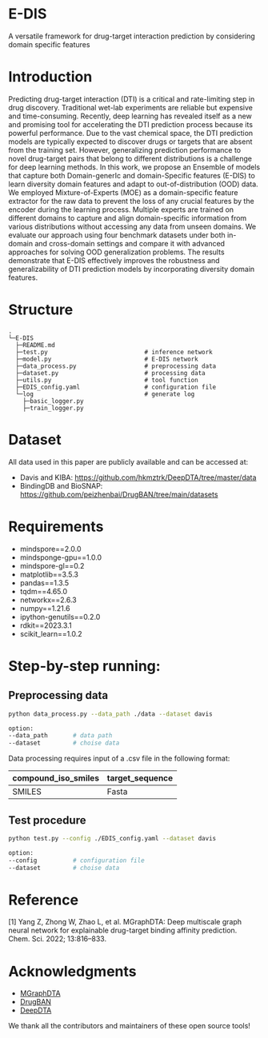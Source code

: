 
# E-DIS

A versatile framework for drug-target interaction prediction by considering domain specific features

# Introduction

Predicting drug-target interaction (DTI) is a critical and rate-limiting step in drug discovery. Traditional wet-lab experiments are reliable but expensive and time-consuming. Recently, deep learning has revealed itself as a new and promising tool for accelerating the DTI prediction process because its powerful performance. Due to the vast chemical space, the DTI prediction models are typically expected to discover drugs or targets that are absent from the training set. However, generalizing prediction performance to novel drug-target pairs that belong to different distributions is a challenge for deep learning methods. In this work, we propose an Ensemble of models that capture both Domain-generIc and domain-Specific features (E-DIS) to learn diversity domain features and adapt to out-of-distribution (OOD) data. We employed Mixture-of-Experts (MOE) as a domain-specific feature extractor for the raw data to prevent the loss of any crucial features by the encoder during the learning process. Multiple experts are trained on different domains to capture and align domain-specific information from various distributions without accessing any data from unseen domains. We evaluate our approach using four benchmark datasets under both in-domain and cross-domain settings and compare it with advanced approaches for solving OOD generalization problems. The results demonstrate that E-DIS effectively improves the robustness and generalizability of DTI prediction models by incorporating diversity domain features.

# Structure

```text
.
└─E-DIS
  ├─README.md
  ├─test.py                           # inference network
  ├─model.py                          # E-DIS network
  ├─data_process.py                   # preprocessing data
  ├─dataset.py                        # processing data
  ├─utils.py                          # tool function
  ├─EDIS_config.yaml                  # configuration file
  └─log                               # generate log
    ├─basic_logger.py
    ├─train_logger.py
```

# Dataset

 All data used in this paper are publicly available and can be accessed at:
 - Davis and KIBA: https://github.com/hkmztrk/DeepDTA/tree/master/data
 - BindingDB and BioSNAP: https://github.com/peizhenbai/DrugBAN/tree/main/datasets

# Requirements

- mindspore==2.0.0
- mindsponge-gpu==1.0.0
- mindspore-gl==0.2
- matplotlib==3.5.3
- pandas==1.3.5
- tqdm==4.65.0
- networkx==2.6.3
- numpy==1.21.6
- ipython-genutils==0.2.0
- rdkit==2023.3.1
- scikit_learn==1.0.2

# Step-by-step running:

## Preprocessing data

```bash
python data_process.py --data_path ./data --dataset davis

option:
--data_path       # data path
--dataset         # choise data
```

Data processing requires input of a .csv file in the following format:

|compound_iso_smiles|target_sequence|
| --- | --- |
|SMILES|Fasta|

## Test procedure

```bash
python test.py --config ./EDIS_config.yaml --dataset davis  

option:
--config          # configuration file
--dataset         # choise data
```

# Reference

[1] Yang Z, Zhong W, Zhao L, et al. MGraphDTA: Deep multiscale graph neural network for explainable drug-target binding affinity prediction. Chem. Sci. 2022; 13:816–833.

# Acknowledgments

- [MGraphDTA](https://github.com/guaguabujianle/MGraphDTA)
- [DrugBAN](https://github.com/peizhenbai/DrugBAN/)
- [DeepDTA](https://github.com/hkmztrk/DeepDTA)

We thank all the contributors and maintainers of these open source tools!